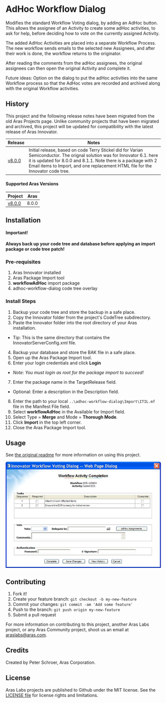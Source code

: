 # AdHoc Workflow Dialog

Modifies the standard Workflow Voting dialog, by adding an AdHoc button. This allows the assignee of an Activity to create some adHoc activities, to ask for help, before deciding how to vote on the currently assigned Activity.

The added AdHoc Activities are placed into a separate Workflow Process. The new workflow sends emails to the selected new Assignees, and after their work is done, the workflow returns to the originator.

After reading the comments from the adHoc assignees, the original assignees can then open the original Activity and complete it.

Future ideas: Option on the dialog to put the adHoc activities into the same Workflow process so that the AdHoc votes are recorded and archived along with the original Workflow activities.

## History

This project and the following release notes have been migrated from the old Aras Projects page. Unlike community projects that have been migrated and archived, this project will be updated for compatibility with the latest release of Aras Innovator.

Release | Notes
--------|--------
[v8.0.0](https://github.com/ArasLabs/adhoc-workflow-dialog/releases/tag/v8.0.0) | Initial release, based on code Terry Stickel did for Varian Semiconductor. The orignal solution was for Innovator 6.1. here it is updated for 8.0.0 and 8.1.1. Note there is a package with 2 Email items to Import, and one replacement HTML file for the Innovator code tree.

#### Supported Aras Versions

Project | Aras
--------|------
[v8.0.0](https://github.com/ArasLabs/adhoc-workflow-dialog/releases/tag/v8.0.0) | 8.0.0

## Installation

#### Important!
**Always back up your code tree and database before applying an import package or code tree patch!**

### Pre-requisites

1. Aras Innovator installed
2. Aras Package Import tool
3. **workflowAdHoc** import package
4. adhoc-workflow-dialog code tree overlay

### Install Steps

1. Backup your code tree and store the backup in a safe place.
2. Copy the Innovator folder from the project's CodeTree subdirectory.
3. Paste the Innovator folder into the root directory of your Aras installation.
  * Tip: This is the same directory that contains the InnovatorServerConfig.xml file.
4. Backup your database and store the BAK file in a safe place.
5. Open up the Aras Package Import tool.
6. Enter your login credentials and click **Login**
  * _Note: You must login as root for the package import to succeed!_
7. Enter the package name in the TargetRelease field.
  * Optional: Enter a description in the Description field.
8. Enter the path to your local `..\adhoc-workflow-dialog\Import\ITIL.mf` file in the Manifest File field.
9. Select **workflowAdHoc** in the Available for Import field.
10. Select Type = **Merge** and Mode = **Thorough Mode**.
11. Click **Import** in the top left corner.
12. Close the Aras Package Import tool.

## Usage

See [the original readme](./Documentation/README.TXT) for more information on using this project.

![Screenshot of the AdHoc Workflow Dialog](./Screenshots/WorkflowAdHoc.JPG)

## Contributing

1. Fork it!
2. Create your feature branch: `git checkout -b my-new-feature`
3. Commit your changes: `git commit -am 'Add some feature'`
4. Push to the branch: `git push origin my-new-feature`
5. Submit a pull request

For more information on contributing to this project, another Aras Labs project, or any Aras Community project, shoot us an email at araslabs@aras.com.

## Credits

Created by Peter Schroer, Aras Corporation.

## License

Aras Labs projects are published to Github under the MIT license. See the [LICENSE file](./LICENSE.md) for license rights and limitations.
